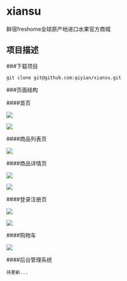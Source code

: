 # xiansu
鲜宿freshome全球原产地进口水果官方商城
## 项目描述 ##



###下载项目 

	git clone git@github.com:qiyian/xiansu.git

###页面结构

####首页

![](http://i.imgur.com/IDKbSlR.jpg)

![](http://i.imgur.com/tPqkQwr.jpg)

####商品列表页

![](http://i.imgur.com/v4Wq7nG.png)

####商品详情页

![](http://i.imgur.com/yq64yT2.png)

![](http://i.imgur.com/QczPExy.png)

####登录注册页

![](http://i.imgur.com/MI8VW3b.png)

![](http://i.imgur.com/KF4Oewi.png)

####购物车

![](http://i.imgur.com/l8gAPVQ.png)

####后台管理系统
	
	待更新...

